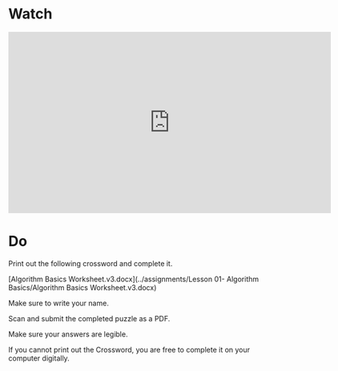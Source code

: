 ---
---

# Watch

<iframe width="644" height="362" src="https://www.youtube.com/embed/5pURRo5E0Ys" frameborder="0" allow="accelerometer; autoplay; clipboard-write; encrypted-media; gyroscope; picture-in-picture" allowfullscreen></iframe>

# Do

Print out the following crossword and complete it.

[Algorithm Basics Worksheet.v3.docx](../assignments/Lesson 01- Algorithm Basics/Algorithm Basics Worksheet.v3.docx)

Make sure to write your name.

Scan and submit the completed puzzle as a PDF.

Make sure your answers are legible.

If you cannot print out the Crossword, you are free to complete it on your computer digitally.